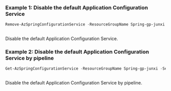 ### Example 1: Disable the default Application Configuration Service
```powershell
Remove-AzSpringConfigurationService -ResourceGroupName Spring-gp-junxi -ServiceName Spring-service
```

```output
```

Disable the default Application Configuration Service.

### Example 2: Disable the default Application Configuration Service by pipeline
```powershell
Get-AzSpringConfigurationService -ResourceGroupName Spring-gp-junxi -ServiceName Spring-service | Remove-AzSpringConfigurationService
```

```output
```

Disable the default Application Configuration Service by pipeline.

